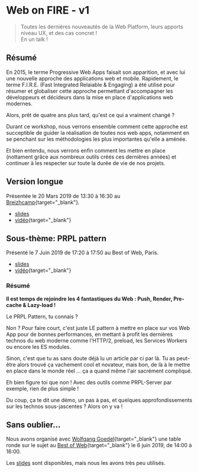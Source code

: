 # Web on FIRE - v1

> Toutes les dernières nouveautés de la Web Platform, leurs apports niveau UX, et des cas concret !\
> En un talk !

## Résumé

En 2015, le terme Progressive Web Apps faisait son apparition, et avec lui une nouvelle approche des applications web et mobile. Rapidement, le terme F.I.R.E. (Fast Integrated Relaiable & Engaging) a été utilisé pour résumer et globaliser cette approche permettant d'accompagner les développeurs et décideurs dans la mise en place d'applications web modernes.

Alors, prêt de quatre ans plus tard, qu'est ce qui a vraiment changé ?

Durant ce workshop, nous verrons ensemble comment cette approche est succeptible de guider la réalisation de toutes nos web apps, notamment en se penchant sur les méthodologies les plus importantes qu'elle a aménée.

Et bien entendu, nous verrons enfin comment les mettre en place (nottament grâce aux nombreux outils créés ces dernières années) et continuer à les respecter sur toute la durée de vie de nos projets.

## Version longue

Présentée le 20 Mars 2019 de 13:30 à 16:30 au [Breizhcamp](https://2019.breizhcamp.org/conference/programme/){target="\_blank"}.

- <a href="/slides/reveal/breizhcamp-2019.html" target="_blank">slides</a>
- [vidéo](https://youtu.be/OQ-dr-7pLaA){target="\_blank"}

## Sous-thème: PRPL pattern

Présenté le 7 Juin 2019 de 17:20 à 17:50 au Best of Web, Paris.

- <a href="/slides/reveal/BoW-PRPL-2019.html" target="_blank">slides</a>
- [vidéo](https://youtu.be/YSn8r0BDKTY){target="\_blank"}

### Résumé

**Il est temps de rejoindre les 4 fantastiques du Web : Push, Render, Pre-cache & Lazy-load !**

Le PRPL Pattern, tu connais ?

Non ? Pour faire court, c'est juste LE pattern à mettre en place sur vos Web App pour de bonnes performances, en mettant à profit les dernières technos du web moderne comme l'HTTP/2, preload, les Services Workers ou encore les ES modules.

Sinon, c'est que tu as sans doute déjà lu un article par ci par là. Tu as peut-être alors trouvé ça vachement cool et novateur, mais bon, de là à le mettre en place dans le monde réel … ça a quand même l'air sacrément compliqué.

Eh bien figure toi que non ! Avec des outils comme PRPL-Server par exemple, rien de plus simple !

Du coup, ça te dit une démo, un pas à pas, et quelques approfondissements sur les technos sous-jascentes ? Alors on y va !

## Sans oublier...

Nous avons organisé avec [Wolfgang Goedel](https://twitter.com/wgoedel){target="\_blank"} une table ronde sur le sujet au [Best of Web](https://www.bestofweb.paris/2019/){target="\_blank"} le 6 juin 2019, de 14:00 à 16:00.

Les <a href="/slides/reveal/BoW-workshop-2019.html" target="_blank">slides</a> sont disponibles, mais nous les avons très peu utilisés.
